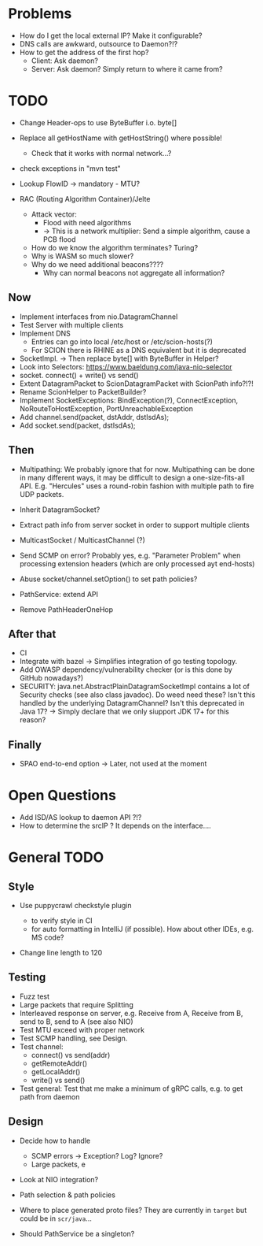 # Problems

- How do I get the local external IP? Make it configurable?
- DNS calls are awkward, outsource to Daemon?!?
- How to get the address of the first hop?
  - Client: Ask daemon?
  - Server: Ask daemon? Simply return to where it came from? 

# TODO

- Change Header-ops to use ByteBuffer i.o. byte[]
- Replace all getHostName with getHostString() where possible!
  - Check that it works with normal network...?
- check exceptions in "mvn test"

- Lookup FlowID -> mandatory - MTU?

- RAC (Routing Algorithm Container)/Jelte
  - Attack vector:
    - Flood with need algorithms
    - -> This is a network multiplier: Send a simple algorithm, cause a PCB flood
  - How do we know the algorithm terminates? Turing? 
  - Why is WASM so much slower?
  - Why do we need additional beacons????
    - Why can normal beacons not aggregate all information?  

## Now
- Implement interfaces from nio.DatagramChannel
- Test Server with multiple clients
- Implement DNS
  - Entries can go into local /etc/host or /etc/scion-hosts(?)
  - For SCION there is RHINE as a DNS equivalent but it is deprecated
- SocketImpl. -> Then replace byte[] with ByteBuffer in Helper? 
- Look into Selectors:  https://www.baeldung.com/java-nio-selector
- socket. connect() + write() vs send()
- Extent DatagramPacket to ScionDatagramPacket with ScionPath info?!?!
- Rename ScionHelper to PacketBuilder?
- Implement SocketExceptions: 
  BindException(?), ConnectException, NoRouteToHostException, PortUnreachableException
- Add channel.send(packet, dstAddr, dstIsdAs); 
- Add socket.send(packet, dstIsdAs);

## Then

- Multipathing: We probably ignore that for now. Multipathing can be done in
  many different ways, it may be difficult to design a one-size-fits-all API.
  E.g. "Hercules" uses a round-robin fashion with multiple path to fire UDP packets. 
  
- Inherit DatagramSocket? 
- Extract path info from server socket in order to support multiple clients
- MulticastSocket / MulticastChannel (?)
- Send SCMP on error? Probably yes, e.g. "Parameter Problem" when processing
  extension headers (which are only processed ayt end-hosts)
- Abuse socket/channel.setOption() to set path policies?
- PathService: extend API
- Remove PathHeaderOneHop

## After that
- CI
- Integrate with bazel -> Simplifies integration of go testing topology.
- Add OWASP dependency/vulnerability checker (or is this done by GitHub nowadays?)
- SECURITY: java.net.AbstractPlainDatagramSocketImpl contains a lot of 
  Security checks (see also class javadoc). Do weed need these? Isn't this
  handled by the underlying DatagramChannel? Isn't this deprecated in Java 17?
  -> Simply declare that we only siupport JDK 17+ for this reason?

## Finally

- SPAO end-to-end option -> Later, not used at the moment


# Open Questions

- Add ISD/AS lookup to daemon API ?!?
- How to determine the srcIP ? It depends on the interface....


# General TODO

## Style

- Use puppycrawl checkstyle plugin
  - to verify style in CI
  - for auto formatting in IntelliJ (if possible). How about other IDEs, e.g. MS code?

- Change line length to 120 




## Testing
- Fuzz test
- Large packets that require Splitting
- Interleaved response on server, e.g. Receive from A, Receive from B, send to B, send to A (see also NIO)
- Test MTU exceed with proper network
- Test SCMP handling, see Design.
- Test channel: 
  - connect() vs send(addr)
  - getRemoteAddr()
  - getLocalAddr()
  - write() vs send()
- Test general: Test that me make a minimum of gRPC calls, e.g. to get path from daemon 


## Design
- Decide how to handle 
  - SCMP errors -> Exception? Log? Ignore?
  - Large packets, e 
- Look at NIO integration?
- Path selection & path policies

- Where to place generated proto files? They are currently in `target` but could be in `scr/java`...
- Should PathService be a singleton?
